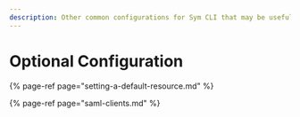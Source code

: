 ```yaml
---
description: Other common configurations for Sym CLI that may be useful
---
```


# Optional Configuration

{% page-ref page="setting-a-default-resource.md" %}

{% page-ref page="saml-clients.md" %}



